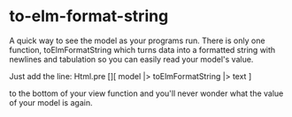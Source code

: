 # to-elm-format-string
A quick way to see the model as your programs run. There is only one function, toElmFormatString which turns data into a formatted string with newlines and tabulation so you can easily read your model's value.

Just add the line:
Html.pre [][ model |> toElmFormatString |> text ]

to the bottom of your view function and you'll never wonder what the value of your model is again.
